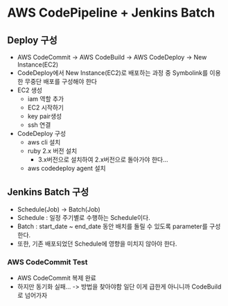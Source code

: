 # AWS CodePipeline + Jenkins Batch
## Deploy 구성
- AWS CodeCommit -> AWS CodeBuild -> AWS CodeDeploy -> New Instance(EC2)
- CodeDeploy에서 New Instance(EC2)로 배포하는 과정 중 Symbolink를 이용한 무중단 배포를 구성해야 한다
- EC2 생성
  - iam 역할 추가
  - EC2 시작하기
  - key pair생성
  - ssh 연결
- CodeDeploy 구성
  - aws cli 설치
  - ruby 2.x 버전 설치
    - 3.x버전으로 설치하여 2.x버전으로 돌아가야 한다...
  - aws codedeploy agent 설치

## Jenkins Batch 구성
- Schedule(Job) -> Batch(Job)
- Schedule : 일정 주기별로 수행하는 Schedule이다.
- Batch : start_date ~ end_date 동안 배치를 돌릴 수 있도록 parameter를 구성한다.
- 또한, 기존 배포되었던 Schedule에 영향을 미치지 않아야 한다.

### AWS CodeCommit Test
- AWS CodeCommit 복제 완료 
- 하지만 동기화 실패... -> 방법을 찾아야함 일단 이게 급한게 아니니까 CodeBuild로 넘어가자
